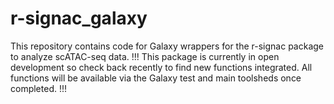 # r-signac_galaxy
This repository contains code for Galaxy wrappers for the r-signac package to analyze scATAC-seq data.  !!! This package is currently in open development so check back recently to find new functions integrated. All functions will be available via the Galaxy test and main toolsheds once completed. !!!
